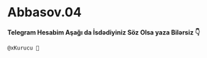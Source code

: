 # Abbasov.04

**Telegram Hesabim Aşağı da İsdədiyiniz Söz Olsa yaza Bilərsiz 👇**

```
@xKurucu 🫶
```
